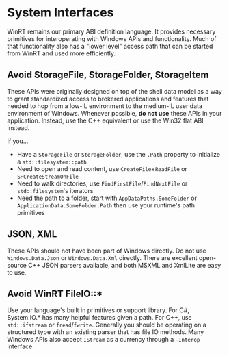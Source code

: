 # System Interfaces

WinRT remains our primary ABI definition language. It provides necessary
primitives for interoperating with Windows APIs and functionality. Much of that
functionality also has a "lower level" access path that can be started from
WinRT and used more efficiently.

## Avoid StorageFile, StorageFolder, StorageItem

These APIs were originally designed on top of the shell data model as a way to
grant standardized access to brokered applications and features that needed to
hop from a low-IL environment to the medium-IL user data environment of Windows.
Whenever possible, **do not use** these APIs in your application. Instead, use the
C++ equivalent or use the Win32 flat ABI instead.

If you...

-   Have a `StorageFile` or `StorageFolder`, use the `.Path` property to
    initialize a `std::filesystem::path`
-   Need to open and read content, use `CreateFile`+`ReadFile` or
    `SHCreateStreamOnFile`
-   Need to walk directories, use `FindFirstFile`/`FindNextFile` or
    `std::filesystem`'s iterators
-   Need the path to a folder, start with `AppDataPaths.SomeFolder` or
    `ApplicationData.SomeFolder.Path` then use your runtime's path primitives

## JSON, XML

These APIs should not have been part of Windows directly. Do not use
`Windows.Data.Json` or `Windows.Data.Xml` directly. There are excellent
open-source C++ JSON parsers available, and both MSXML and XmlLite are easy to
use.

## Avoid WinRT FileIO::\*

Use your language's built in primitives or support library. For C#, System.IO.\*
has many helpful features given a path. For C++, use `std::ifstream` or
`fread`/`fwrite`. Generally you should be operating on a structured type with an
existing parser that has file IO methods. Many Windows APIs also accept
`IStream` as a currency through a `–Interop` interface.

